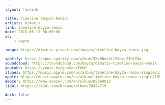 ```yaml
---
layout: fanlink

title: Timeline (Bayza Remix)
artists: Dimatis
link: timeline-bayza-remix
date: 2018-06-11 00:00:00
sc:
    - bayza

image: https://dimatis.yizack.com/images/timeline-bayza-remix.jpg

spotify: https://open.spotify.com/album/5Xc0NwsGi1S1qej2IHrI8a
soundcloud: https://soundcloud.com/bayza/dimatis-timeline-bayza-remix
youtube: https://youtu.be/gueXauiEUkM
itunes: https://music.apple.com/us/album/timeline-bayza-remix-single/1397416546?app=itunes
apple: https://music.apple.com/us/album/timeline-bayza-remix-single/1397416546?app=music
deezer: https://www.deezer.com/en/album/65694812
tidal: https://tidal.com/browse/album/90324719

dark: false
---
```

